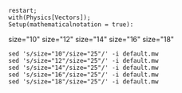 

```{maple}
restart;
with(Physics[Vectors]);
Setup(mathematicalnotation = true):
```


size="10"
size="12"
size="14"
size="16"
size="18"
```{bash}
sed 's/size="10"/size="25"/' -i default.mw
sed 's/size="12"/size="25"/' -i default.mw
sed 's/size="14"/size="25"/' -i default.mw
sed 's/size="16"/size="25"/' -i default.mw
sed 's/size="18"/size="25"/' -i default.mw
```

